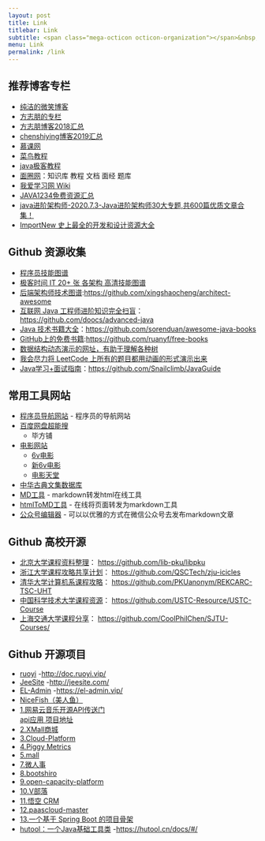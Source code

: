 ```yaml
---
layout: post
title: Link
titlebar: Link
subtitle: <span class="mega-octicon octicon-organization"></span>&nbsp;&nbsp; Resource link
menu: Link
permalink: /link
---
```


## 推荐博客专栏
- [纯洁的微笑博客](http://www.ityouknow.com/) 
- [方志朋的专栏](https://www.fangzhipeng.com/) 
- [方志朋博客2018汇总](https://mp.weixin.qq.com/s/uDTvTHM2gJMRsDAOdRDXuA)  
- [chenshiying博客2019汇总](https://blog.csdn.net/qq_27384769/article/details/80343511)
- [慕课网](https://www.imooc.com/)
- [菜鸟教程](https://www.runoob.com/)
- [java极客教程](https://www.javajike.com/)
- [面圈网](https://www.mianshigee.com/)：知识库 教程 文档 面经 题库
- [我爱学习网 Wiki](https://www.5axxw.com/wiki/)
- [JAVA1234免费资源汇总](http://www.java1234.com/zy.html)
- [java进阶架构师-2020.7.3-Java进阶架构师30大专题,共600篇优质文章合集！](https://mp.weixin.qq.com/s/xartth4HCMgBroIozW29kw)  
- [ImportNew 史上最全的开发和设计资源大全](https://mp.weixin.qq.com/s/cjaj_-gX6MhqMXSrqchFbg)

## Github 资源收集
- [程序员技能图谱](https://github.com/TeamStuQ/skill-map/tree/master)
- [极客时间 IT 20+ 张 各架构 高清技能图谱](https://blog.csdn.net/chenyao1994/article/details/89331952)
- [后端架构师技术图谱](https://github.com/xingshaocheng/architect-awesome):https://github.com/xingshaocheng/architect-awesome
- [互联网 Java 工程师进阶知识完全扫盲](https://github.com/doocs/advanced-java)：https://github.com/doocs/advanced-java
- [Java 技术书籍大全](https://github.com/sorenduan/awesome-java-books)：https://github.com/sorenduan/awesome-java-books
- [GitHub上的免费书籍](https://github.com/ruanyf/free-books):https://github.com/ruanyf/free-books
- [数据结构动态演示的网址，有助于理解各种树](https://www.cs.usfca.edu/~galles/visualization/Algorithms.html)
- [我会尽力将 LeetCode 上所有的题目都用动画的形式演示出来](https://github.com/MisterBooo/LeetCodeAnimation)
- [Java学习+面试指南](https://github.com/Snailclimb/JavaGuide)：https://github.com/Snailclimb/JavaGuide

## 常用工具网站
- [程序员导航网站](http://tooool.org/) - 程序员的导航网站 
- [百度网盘超能搜](https://www.chaonengso.com/)
  - 毕方铺
- [电影网站]()
	- [6v电影](http://www.hao6v.com/)
	- [新6v电影](https://www.66s.cc) 
	- [电影天堂](https://www.dygod.net/)
- [中华古典文集数据库](https://github.com/chinese-poetry/chinese-poetry) 
- [MD工具](http://relatos.top/md/) - markdown转发html在线工具  
- [htmlToMD工具](http://relatos.top/2md/) - 在线将页面转发为markdown工具  
- [公众号编辑器](http://md.ityouknow.com/) - 可以以优雅的方式在微信公众号去发布markdown文章

## Github 高校开源
-  [北京大学课程资料整理](https://github.com/lib-pku/libpku)：  https://github.com/lib-pku/libpku
-  [浙江大学课程攻略共享计划](https://github.com/QSCTech/zju-icicles)：  https://github.com/QSCTech/zju-icicles
-  [清华大学计算机系课程攻略](https://github.com/PKUanonym/REKCARC-TSC-UHT)：  https://github.com/PKUanonym/REKCARC-TSC-UHT
-  [中国科学技术大学课程资源](https://github.com/USTC-Resource/USTC-Course)：  https://github.com/USTC-Resource/USTC-Course
-  [上海交通大学课程分享](https://github.com/CoolPhilChen/SJTU-Courses/)：  https://github.com/CoolPhilChen/SJTU-Courses/

## Github 开源项目
- [ruoyi](https://github.com/yangzongzhuan/RuoYi) -http://doc.ruoyi.vip/   
- [JeeSite](https://github.com/thinkgem/jeesite) -http://jeesite.com/   
- [EL-Admin](https://github.com/wdsheng0i/eladmin) -https://el-admin.vip/      
- [NiceFish（美人鱼）](https://gitee.com/mumu-osc/NiceFish) 
- [1.网易云音乐开源API传送门](https://github.com/Binaryify/NeteaseCloudMusicApi )  
	[api应用 项目地址](https://github.com/tyhjh/Jinyuneffect)
- [2.XMall商城 ](https://github.com/Exrick/xmall) 
- [3.Cloud-Platform](https://gitee.com/geek_qi/cloud-platform) 
- [4.Piggy Metrics](https://github.com/sqshq/piggymetrics)  
- [5.mall](https://github.com/macrozheng/mall) 
- [7.微人事](https://github.com/lenve/vhr) 
- [8.bootshiro](https://gitee.com/tomsun28/bootshiro) 
- [9.open-capacity-platform](https://gitee.com/owenwangwen/open-capacity-platform)
- [10.V部落](https://github.com/lenve/VBlog) 
- [11.悟空 CRM](https://gitee.com/wukongcrm/72crm-java)
- [12.paascloud-master](https://github.com/paascloud/paascloud-master)
- [13.一个基于 Spring Boot 的项目骨架](https://github.com/lihengming/spring-boot-api-project-seed)
- [hutool：一个Java基础工具类](https://hutool.cn) -https://hutool.cn/docs/#/